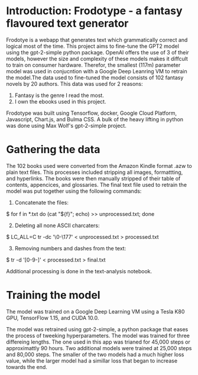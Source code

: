 # Introduction: **__Frodotype - a fantasy flavoured text generator__**

Frodotye is a webapp that generates text which grammatically correct and logical most of the time. This project aims to fine-tune the GPT2 model using the gpt-2-simple python package. OpenAI offers the use of 3 of their models, however the size and complexity of these models makes it diffcult to train on consumer hardware. Therefor, the smallest (117m) parameter model was used in conjucntion with a Google Deep Leanring VM to retrain the model.The data used to fine-tuned the model consists of 102 fantasy novels by 20 authors. This data was used for 2 reasons:

1. Fantasy is the genre I read the most.
2. I own the ebooks used in this project.

Frodotype was built using Tensorflow, docker, Google Cloud Platform, Javascript, Chart.js, and Bulma CSS. A bulk of the heavy lifting in python was done using Max Wolf's gpt-2-simple project. 

# Gathering the data

The 102 books used were converted from the Amazon Kindle format .azw to plain text files. This processes included stripping all images, formattting, and hyperlinks. The books were then manually stripped of their table of contents, appencices, and glossaries. The final text file used to retrain the model was put together using the following commands:

1. Concatenate the files:

$ for f in *.txt do (cat "${f}"; echo) >> unprocessed.txt; done

2. Deleting all none ASCII charcaters:

$ LC_ALL=C tr -dc '\0-\177' < unprocessed.txt > processed.txt

3. Removing numbers and dashes from the text:

$ tr -d '[0-9-]' < processed.txt > final.txt

Additional processing is done in the text-analysis notebook.

# Training the model

The model was trained on a Google Deep Learning VM using a Tesla K80 GPU, TensorFlow 1.15, and CUDA 10.0.

The model was retrained using gpt-2-simple, a python package that eases the process of tweeking hyperparameters. The model was trained for three differeing lengths. The one used in this app was trianed for 45,000 steps or approximattly 90 hours. Two additional models were trained at 25,000 steps and 80,000 steps. The smaller of the two models had a much higher loss value, while the larger model had a simillar loss that began to increase towards the end.
